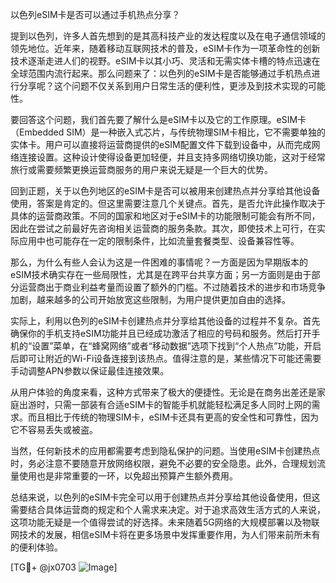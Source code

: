 以色列eSIM卡是否可以通过手机热点分享？

提到以色列，许多人首先想到的是其高科技产业的发达程度以及在电子通信领域的领先地位。近年来，随着移动互联网技术的普及，eSIM卡作为一项革命性的创新技术逐渐走进人们的视野。eSIM卡以其小巧、灵活和无需实体卡槽的特点迅速在全球范围内流行起来。那么问题来了：以色列的eSIM卡是否能够通过手机热点进行分享呢？这个问题不仅关系到用户日常生活的便利性，更涉及到技术实现的可能性。

要回答这个问题，我们首先要了解什么是eSIM卡以及它的工作原理。eSIM卡（Embedded SIM）是一种嵌入式芯片，与传统物理SIM卡相比，它不需要单独的实体卡。用户可以直接将运营商提供的eSIM配置文件下载到设备中，从而完成网络连接设置。这种设计使得设备更加轻便，并且支持多网络切换功能，这对于经常旅行或需要频繁更换运营商服务的用户来说无疑是一个巨大的优势。

回到正题，关于以色列地区的eSIM卡是否可以被用来创建热点并分享给其他设备使用，答案是肯定的。但这里需要注意几个关键点。首先，是否允许此操作取决于具体的运营商政策。不同的国家和地区对于eSIM卡的功能限制可能会有所不同，因此在尝试之前最好先咨询相关运营商的服务条款。其次，即使技术上可行，在实际应用中也可能存在一定的限制条件，比如流量套餐类型、设备兼容性等。

那么，为什么有些人会认为这是一件困难的事情呢？一方面是因为早期版本的eSIM技术确实存在一些局限性，尤其是在跨平台共享方面；另一方面则是由于部分运营商出于商业利益考量而设置了额外的门槛。不过随着技术的进步和市场竞争加剧，越来越多的公司开始放宽这些限制，为用户提供更加自由的选择。

实际上，利用以色列的eSIM卡创建热点并分享给其他设备的过程并不复杂。首先确保你的手机支持eSIM功能并且已经成功激活了相应的号码和服务。然后打开手机的“设置”菜单，在“蜂窝网络”或者“移动数据”选项下找到“个人热点”功能，开启后即可让附近的Wi-Fi设备连接到该热点。值得注意的是，某些情况下可能还需要手动调整APN参数以保证最佳连接效果。

从用户体验的角度来看，这种方式带来了极大的便捷性。无论是在商务出差还是家庭出游时，只需一部装有合适eSIM卡的智能手机就能轻松满足多人同时上网的需求。而且相比于传统的物理SIM卡，eSIM卡还具有更高的安全性和可靠性，因为它不容易丢失或被盗。

当然，任何新技术的应用都需要考虑到隐私保护的问题。当使用eSIM卡创建热点时，务必注意不要随意开放网络权限，避免不必要的安全隐患。此外，合理规划流量使用也是非常重要的一环，以免超出预算产生额外费用。

总结来说，以色列的eSIM卡完全可以用于创建热点并分享给其他设备使用，但这需要结合具体运营商的规定和个人需求来决定。对于追求高效生活方式的人来说，这项功能无疑是一个值得尝试的好选择。未来随着5G网络的大规模部署以及物联网技术的发展，相信eSIM卡将在更多场景中发挥重要作用，为人们带来前所未有的便利体验。

[TG💪+ @jx0703 ![Image](https://github.com/user-attachments/assets/dbca1d08-cadb-493c-b0ec-ad6f7a83f270)]